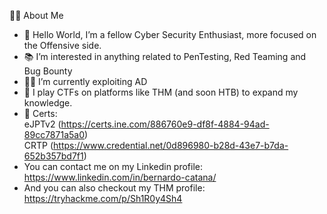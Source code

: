 👨‍💻 About Me
- 👋 Hello World, I’m a fellow Cyber Security Enthusiast, more focused on the Offensive side.
- 📚 I’m interested in anything related to PenTesting, Red Teaming and Bug Bounty
- 👨‍💻 I’m currently exploiting AD
- 👾 I play CTFs on platforms like THM (and soon HTB) to expand my knowledge.
- 🏅 Certs:\
eJPTv2 (https://certs.ine.com/886760e9-df8f-4884-94ad-89cc7871a5a0) \
CRTP (https://www.credential.net/0d896980-b28d-43e7-b7da-652b357bd7f1)
- You can contact me on my Linkedin profile: https://www.linkedin.com/in/bernardo-catana/
- And you can also checkout my THM profile: https://tryhackme.com/p/Sh1R0y4Sh4

<!---
0x00KayoS/0x00KayoS is a ✨ special ✨ repository because its `README.md` (this file) appears on your GitHub profile.
You can click the Preview link to take a look at your changes.
--->
